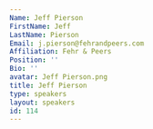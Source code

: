 ```yaml
---
Name: Jeff Pierson
FirstName: Jeff
LastName: Pierson
Email: j.pierson@fehrandpeers.com
Affiliation: Fehr & Peers
Position: ''
Bio: ''
avatar: Jeff Pierson.png
title: Jeff Pierson
type: speakers
layout: speakers
id: 114
---
```

